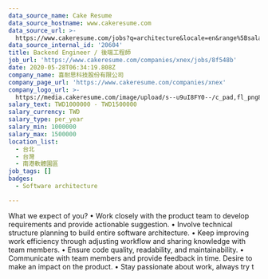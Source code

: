 ```yaml
---
data_source_name: Cake Resume
data_source_hostname: www.cakeresume.com
data_source_url: >-
  https://www.cakeresume.com/jobs?q=architecture&locale=en&range%5Bsalary_range%5D%5Bmin%5D=1000000&page=4
data_source_internal_id: '20604'
title: Backend Engineer / 後端工程師
job_url: 'https://www.cakeresume.com/companies/xnex/jobs/8f548b'
date: 2020-05-28T06:34:19.808Z
company_name: 喜耐思科技股份有限公司
company_page_url: 'https://www.cakeresume.com/companies/xnex'
company_logo_url: >-
  https://media.cakeresume.com/image/upload/s--u9uI8FY0--/c_pad,fl_png8,h_200,w_200/v1590645598/klmoo3bfidn0duzytago.png
salary_text: TWD1000000 - TWD1500000
salary_currency: TWD
salary_type: per_year
salary_min: 1000000
salary_max: 1500000
location_list:
  - 台北
  - 台灣
  - 南港軟體園區
job_tags: []
badges:
  - Software architecture

---
```


What we expect of you? • Work closely with the product team to develop requirements and provide actionable suggestion. • Involve technical structure planning to build entire software architecture. • Keep improving work efficiency through adjusting workflow and sharing knowledge with team members. • Ensure code quality, readability, and maintainability. • Communicate with team members and provide feedback in time. Desire to make an impact on the product. • Stay passionate about work, always try t